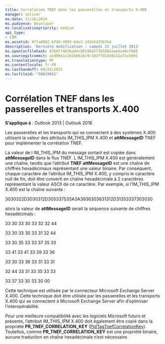 ```yaml
---
title: Corrélation TNEF dans les passerelles et transports X.400
manager: soliver
ms.date: 11/16/2014
ms.audience: Developer
ms.localizationpriority: medium
api_type:
- COM
ms.assetid: 0ffa0802-bfdd-4993-b4a3-142e5d15bfb4
description: 'Derniére modification : samedi 23 juillet 2011'
ms.openlocfilehash: 8fb07f403bad4c88190d277b586baae6ce8cf860
ms.sourcegitcommit: a1d9041c20256616c9c183f7d1049142a7ac6991
ms.translationtype: MT
ms.contentlocale: fr-FR
ms.lasthandoff: 09/24/2021
ms.locfileid: "59619651"
---
```

# <a name="tnef-correlation-in-x400-gateways-and-transports"></a>Corrélation TNEF dans les passerelles et transports X.400

  
  
**S’applique à** : Outlook 2013 | Outlook 2016 
  
Les passerelles et les transports qui se connectent à des systèmes X.400 utilisent la valeur des attributs IM_THIS_IPM X.400 et **attMessageID** TNEF pour implémenter la corrélation TNEF. 
  
La valeur de l IM_THIS_IPM du message sortant est copiée dans **attMessageID** dans le flux TNEF. L IM_THIS_IPM X.400 est généralement une chaîne, tandis que l’attribut **TNEF attMessageID** est une chaîne de chiffres hexadécimaux représentant une valeur binaire. Par conséquent, chaque caractère de l’attribut IM_THIS_IPM X.400, y compris le caractère null de fin, doit être converti en chaîne hexadécimale à 2 caractères représentant la valeur ASCII de ce caractère. Par exemple, si l’IM_THIS_IPM X.400 est la chaîne suivante : 
  
3030322D3030312D305337533A3A3936303631312D31353337303030
  
alors la valeur de **attMessageID** serait la séquence suivante de chiffres hexadécimals : 
  
33 30 33 30 33 32 32 44
  
33 30 33 30 33 31 32 44
  
33 30 35 33 33 37 35 33
  
33 41 33 41 33 39 33 36
  
33 30 33 36 33 31 33 31
  
32 44 33 31 33 35 33 33
  
33 37 33 30 33 30 00
  
Cette technique est utilisée par le connecteur Microsoft Exchange Server X.400. Cette technique doit être utilisée par les passerelles et les transports X.400 qui se connectent à Microsoft Exchange Server afin d’optimiser l’interopérabilité.
  
Pour une meilleure compatibilité avec les logiciels Microsoft futurs et présents, l’attribut IM_THIS_IPM X.400 doit également être copié dans la propriété **PR_TNEF_CORRELATION_KEY** ([PidTagTnefCorrelationKey](pidtagtnefcorrelationkey-canonical-property.md)). Toutefois, comme **PR_TNEF_CORRELATION_KEY** est une propriété binaire, aucune traduction en chaîne hexadécimale n’est nécessaire. 
  

